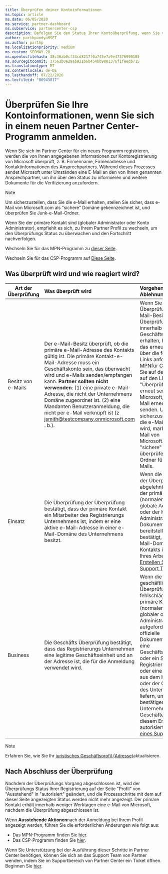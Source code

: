 ```yaml
---
title: Überprüfen deiner Kontoinformationen
ms.topic: article
ms.date: 06/05/2020
ms.service: partner-dashboard
ms.subservice: partnercenter-csp
description: Befolgen Sie den Status Ihrer Kontoüberprüfung, wenn Sie versuchen, sich in einem neuen Partner Center-Programm anzumelden. Erfahren Sie, wie Sie ggf. zusätzliche Informationen angeben.
author: parthpandyaMSFT
ms.author: parthp
ms.localizationpriority: medium
ms.custom: SEOMAY.20
ms.openlocfilehash: 38c36ab0cf33cd8217f0a745e7a9e47376990105
ms.sourcegitcommit: 37562b0e29ab921b6b454bb9801376f1feedb715
ms.translationtype: MT
ms.contentlocale: de-DE
ms.lasthandoff: 07/22/2020
ms.locfileid: "86943817"
---
```

# <a name="verify-your-account-information-when-you-enroll-in-a-new-partner-center-program"></a>Überprüfen Sie Ihre Kontoinformationen, wenn Sie sich in einem neuen Partner Center-Programm anmelden.

Wenn Sie sich im Partner Center für ein neues Programm registrieren, werden die von Ihnen angegebenen Informationen zur Kontoregistrierung von Microsoft überprüft, z. B. Firmenname, Firmenadresse und Kontaktinformationen des Ansprechpartners. Während dieses Prozesses sendet Microsoft unter Umständen eine E-Mail an den von Ihnen genannten Ansprechpartner, um ihn über den Status zu informieren und weitere Dokumente für die Verifizierung anzufordern.

>[!NOTE]
>Um sicherzustellen, dass Sie die e-Mail erhalten, stellen Sie sicher, dass e-Mail von Microsoft.com als "sichere" Domäne gekennzeichnet ist, und überprüfen Sie Junk-e-Mail-Ordner.

Wenn Sie der primäre Kontakt sind (globaler Administrator oder Konto Administrator), empfiehlt es sich, zu Ihrem Partner Profil zu wechseln, um den Überprüfungs Status zu überwachen und den Fortschritt nachverfolgen.

Wechseln Sie für das MPN-Programm zu [dieser Seite](https://partner.microsoft.com/pcv/accountsettings/connectedpartnerprofile).

Wechseln Sie für das CSP-Programm auf [Diese Seite](https://partner.microsoft.com/pcv/accountsettings/partnerprofile).


## <a name="what-is-verified-and-how-to-respond"></a>Was überprüft wird und wie reagiert wird?

|**Art der Überprüfung**   |**Was überprüft wird**   |**Vorgehensweisen bei Ablehnung**   |
|----------------------------|:-----------------------------------|:--------------------------------------|
|Besitz von e-Mails   |Der e-Mail-Besitz überprüft, ob die primäre e-Mail-Adresse des Kontakts gültig ist. Die primäre Kontakt-e-Mail-Adresse muss ein Geschäftskonto sein, das überwacht wird und e-Mails senden/empfangen kann. **Partner sollten nicht verwenden**: (1) eine private e-Mail-Adresse, die nicht der Unternehmens Domäne zugeordnet ist. (2) eine Mandanten Benutzeranmeldung, die nicht per e-Mail verknüpft ist (z jsmith@testcompany.onmicrosoft.com . b.).  |Wenn Sie die e-Mail-Überprüfung der e-Mail-Besitz Überprüfung nicht innerhalb eines Geschäfts Tags erhalten, können Sie das erneute Senden über die folgenden Links anfordern: für [MPN](https://partner.microsoft.com/pcv/accountsettings/connectedpartnerprofile)für [CSP](https://partner.microsoft.com/pcv/accountsettings/partnerprofile). Klicken Sie auf der Seite Profil auf den Link "Überprüfungs-e-Mail erneut senden" für Microsoft, um die e-Mail erneut an Sie zu senden. Um sicherzustellen, dass die e-Mail empfangen wird, markieren Sie e-Mail von Microsoft.com als "sichere" Domäne, und überprüfen Sie die Ordner für Junk-e-Mails.|
|Einsatz |Die Überprüfung der Überprüfung bestätigt, dass der primäre Kontakt ein Mitarbeiter des Registrierungs Unternehmens ist, indem er eine aktive e-Mail-Adresse in einer e-Mail-Domäne des Unternehmens besitzt.|Wenn die Überprüfung der Überprüfung abgelehnt wird, muss der primäre Kontakt (normalerweise der globale Administrator oder der Konto Administrator) die Dokumentation bereitstellen, die bestätigt, dass die e-Mail-Domäne des Kontakts im Besitz Ihres Arbeitgebers ist [Erstellen Sie ein Support Ticket](https://partner.microsoft.com/dashboard/support/csp/servicerequests/create?stage=2&topicid=c34a5c81-a111-476d-11a4-81c808c37a6b).|
|Business   |Die Geschäfts Überprüfung bestätigt, dass das Registrierungs Unternehmen eine legitime Geschäftseinheit und an der Adresse ist, die für die Anmeldung verwendet wird.|Wenn die geschäftliche Überprüfung fehlschlägt, wird der primäre Kontakt (normalerweise Ihr globaler oder Konto Administrator) aufgefordert, eine offizielle Dokumentation (z. b. eine Geschäftsregistrierung oder ein Steuer Registrierungszertifikat oder eine Bestätigung) aus dem Heim Land oder der Gemeinde des Unternehmens zu liefern, um zu bestätigen, dass das Unternehmen für Geschäfte unter diesem Entitäts Namen autorisiert ist. [Erstellen eines Support Tickets](https://partner.microsoft.com/dashboard/support/csp/servicerequests/create?stage=2&topicid=52ac28f3-d58f-99d9-9846-3df5a6477c54)|

>[!NOTE]
>Erfahren Sie, wie Sie Ihr [juristisches Geschäftsprofil (Adresse)](update-your-partner-profile.md)aktualisieren.

## <a name="when-verification-concludes"></a>Nach Abschluss der Überprüfung

Nachdem der Überprüfungs Vorgang abgeschlossen ist, wird der Überprüfungs Status Ihrer Registrierung auf der Seite "Profil" von "Ausstehend" in "autorisiert" geändert, und die Prozessschritte mit dem auf dieser Seite angezeigten Status werden nicht mehr angezeigt.
Der primäre Kontakt erhält innerhalb weniger Werktagen eine e-Mail von Microsoft, nachdem die Überprüfung abgeschlossen ist. 

Wenn **Ausstehende Aktionen**nach der Anmeldung bei Ihrem Profil angezeigt werden, führen Sie die erforderlichen Änderungen wie folgt aus:

- Das MPN-Programm finden Sie [hier](https://partner.microsoft.com/pcv/accountsettings/connectedpartnerprofile).  
- Das CSP-Programm finden Sie [hier](https://partner.microsoft.com/pcv/accountsettings/partnerprofile).

Wenn Sie Unterstützung bei der Ausführung dieser Schritte in Partner Center benötigen, können Sie sich an das Support Team von Partner wenden, indem Sie im Supportbereich von Partner Center ein Ticket öffnen.  Beginnen Sie [hier](https://partner.microsoft.com/dashboard/support/servicerequests/create?stage=2&topicid=21655de7-7dbb-4927-33a2-f60f45feadf3).


